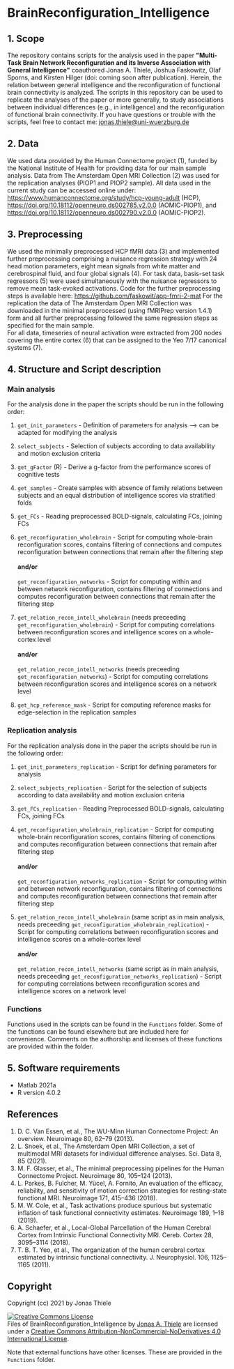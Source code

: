 # BrainReconfiguration_Intelligence

## 1. Scope
The repository contains scripts for the analysis used in the paper **"Multi-Task Brain Network Reconfiguration and its Inverse Association with General Intelligence"** coauthored Jonas A. Thiele, Joshua Faskowitz, Olaf Sporns, and Kirsten Hilger (doi: coming soon after publication). Herein, the relation between general intelligence and the reconfiguration of functional brain connectivity is analyzed.
The scripts in this repository can be used to replicate the analyses of the paper or more generally, to study associations between individual differences (e.g., in intelligence) and the reconfiguration of functional brain connectivity.
If you have questions or trouble with the scripts, feel free to contact me: jonas.thiele@uni-wuerzburg.de
## 2. Data
We used data provided by the Human Connectome project (1), funded by the National Institute of Health for providing data for our main sample analysis. Data from The Amsterdam Open MRI Collection (2) was used for the replication analyses (PIOP1 and PIOP2 sample).
All data used in the current study can be accessed online under: https://www.humanconnectome.org/study/hcp-young-adult (HCP), https://doi.org/10.18112/openneuro.ds002785.v2.0.0 (AOMIC-PIOP1), and https://doi.org/10.18112/openneuro.ds002790.v2.0.0 (AOMIC-PIOP2).
## 3. Preprocessing
We used the minimally preprocessed HCP fMRI data (3) and implemented further preprocessing comprising a nuisance regression strategy with 24 head motion parameters, eight mean signals from white matter and cerebrospinal fluid, and four global signals (4). For task data, basis-set task regressors (5) were used simultaneously with the nuisance regressors to remove mean task-evoked activations.
Code for the further preprocessing steps is available here: https://github.com/faskowit/app-fmri-2-mat
For the replication the data of The Amsterdam Open MRI Collection was downloaded in the minimal preprocessed (using fMRIPrep version 1.4.1) form and all further preprocessing followed the same regression steps as specified for the main sample.  
For all data, timeseries of neural activation were extracted from 200 nodes covering the entire cortex (6) that can be assigned to the Yeo 7/17 canonical systems (7).
## 4. Structure and Script description
### Main analysis
For the analysis done in the paper the scripts should be run in the following order:
1.	`get_init_parameters` - Definition of parameters for analysis --> can be adapted for modifying the analysis
  
  
2.	`select_subjects` - Selection of subjects according to data availability and motion exclusion criteria
  
  
3.	`get_gFactor` (R) - Derive a g-factor from the performance scores of cognitive tests
  
  
4.	`get_samples` - Create samples with absence of family relations between subjects and an equal distribution of intelligence scores via stratified folds
 
 
5.	`get_FCs` - Reading preprocessed BOLD-signals, calculating FCs, joining FCs
  
 
6.	`get_reconfiguration_wholebrain` - Script for computing whole-brain reconfiguration scores, contains filtering of connections and computes reconfiguration between connections that remain after the filtering step\
\
**and/or**\
\
`get_reconfiguration_networks` - Script for computing within and between network reconfiguration, contains filtering of connections and computes reconfiguration between connections that remain after the filtering step


7.	`get_relation_recon_intell_wholebrain` (needs preceeding `get_reconfiguration_wholebrain`) - Script for computing correlations between reconfiguration scores and intelligence scores on a whole-cortex level\
\
**and/or**\
\
`get_relation_recon_intell_networks` (needs preceeding `get_reconfiguration_networks`) - Script for computing correlations between reconfiguration scores and intelligence scores on a network level
  
  
8.	 `get_hcp_reference_mask` - Script for computing reference masks for edge-selection in the replication samples
  
### Replication analysis

For the replication analysis done in the paper the scripts should be run in the following order:

1.	`get_init_parameters_replication` - Script for defining parameters for analysis


2.	`select_subjects_replication`  - Script for the selection of subjects according to data availability and motion exclusion criteria


3.	`get_FCs_replication` - Reading Preprocessed BOLD-signals, calculating FCs, joining FCs


4.	`get_reconfiguration_wholebrain_replication` - Script for computing whole-brain reconfiguration scores, contains filtering of conenctions and computes reconfiguration between connections that remain after filtering step\
\
**and/or**\
\
`get_reconfiguration_networks_replication` - Script for computing within and between network reconfiguration, contains filtering of connections and computes reconfiguration between connections that remain after filtering step

5.	`get_relation_recon_intell_wholebrain` (same script as in main analysis, needs preceeding `get_reconfiguration_wholebrain_replication`) - Script for computing correlations between reconfiguration scores and intelligence scores on a whole-cortex level\
\
**and/or**\
\
`get_relation_recon_intell_networks` (same script as in main analysis, needs preceeding `get_reconfiguration_networks_replication`) - Script for computing correlations between reconfiguration scores and intelligence scores on a network level

### Functions 

Functions used in the scripts can be found in the `Functions` folder. Some of the functions can be found elsewhere but are included here for convenience. Comments on the authorship and licenses of these functions are provided within the folder.

## 5. Software requirements
-	Matlab 2021a
-	R version 4.0.2

## References
1.	D. C. Van Essen, et al., The WU-Minn Human Connectome Project: An overview. Neuroimage 80, 62–79 (2013).
2.	L. Snoek, et al., The Amsterdam Open MRI Collection, a set of multimodal MRI datasets for individual difference analyses. Sci. Data 8, 85 (2021).
3.	M. F. Glasser, et al., The minimal preprocessing pipelines for the Human Connectome Project. Neuroimage 80, 105–124 (2013).
4.	L. Parkes, B. Fulcher, M. Yücel, A. Fornito, An evaluation of the efficacy, reliability, and sensitivity of motion correction strategies for resting-state functional MRI. Neuroimage 171, 415–436 (2018).
5.	M. W. Cole, et al., Task activations produce spurious but systematic inflation of task functional connectivity estimates. Neuroimage 189, 1–18 (2019).
6.	A. Schaefer, et al., Local-Global Parcellation of the Human Cerebral Cortex from Intrinsic Functional Connectivity MRI. Cereb. Cortex 28, 3095–3114 (2018).
7.  T. B. T. Yeo, et al., The organization of the human cerebral cortex estimated by intrinsic functional connectivity. J. Neurophysiol. 106, 1125–1165 (2011).
## Copyright
Copyright (cc) 2021 by Jonas Thiele


<a rel="license" href="http://creativecommons.org/licenses/by-nc-nd/4.0/"><img alt="Creative Commons License" style="border-width:0" src="https://i.creativecommons.org/l/by-nc-nd/4.0/88x31.png" /></a><br /><span xmlns:dct="http://purl.org/dc/terms/" property="dct:title">Files of BrainReconfiguration_Intelligence</span> by <a xmlns:cc="http://creativecommons.org/ns#" href="https://github.com/jonasAthiele/BrainReconfiguration_Intelligence" property="cc:attributionName" rel="cc:attributionURL">Jonas A. Thiele</a> are licensed under a <a rel="license" href="http://creativecommons.org/licenses/by-nc-nd/4.0/">Creative Commons Attribution-NonCommercial-NoDerivatives 4.0 International License</a>.

Note that external functions have other licenses. These are provided in the `Functions` folder.
